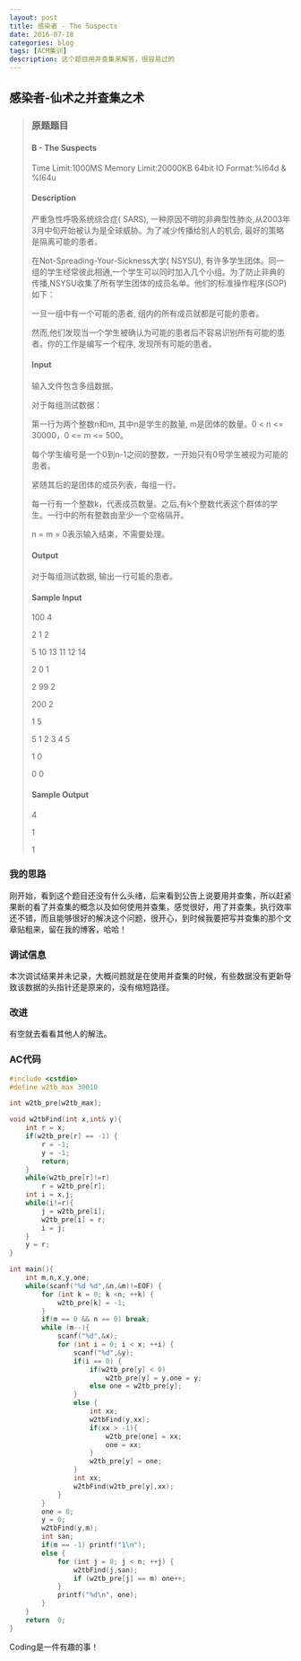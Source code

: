 ```yaml
---
layout: post
title: 感染者 - The Suspects
date: 2016-07-18
categories: blog
tags: [ACM集训]
description: 这个题目用并查集来解答，很容易过的
---
```


## 感染者-仙术之并查集之术

> ### 原题题目
>
> #### B - The Suspects
>Time Limit:1000MS     Memory Limit:20000KB     64bit IO Format:%I64d & %I64u
>
>#### Description
>严重急性呼吸系统综合症( SARS), 一种原因不明的非典型性肺炎,从2003年3月中旬开始被认为是全球威胁。为了减少传播给别人的机会, 最好的策略是隔离可能的患者。
>
>在Not-Spreading-Your-Sickness大学( NSYSU), 有许多学生团体。同一组的学生经常彼此相通,一个学生可以同时加入几个小组。为了防止非典的传播,NSYSU收集了所有学生团体的成员名单。他们的标准操作程序(SOP)如下：
>
>一旦一组中有一个可能的患者, 组内的所有成员就都是可能的患者。
>
>然而,他们发现当一个学生被确认为可能的患者后不容易识别所有可能的患者。你的工作是编写一个程序, 发现所有可能的患者。
>
>#### Input
>输入文件包含多组数据。
>
>对于每组测试数据：
>
>第一行为两个整数n和m, 其中n是学生的数量, m是团体的数量。0 < n <= 30000，0 <= m <= 500。
>
>
>每个学生编号是一个0到n-1之间的整数，一开始只有0号学生被视为可能的患者。
>
>紧随其后的是团体的成员列表，每组一行。
>
>每一行有一个整数k，代表成员数量。之后,有k个整数代表这个群体的学生。一行中的所有整数由至少一个空格隔开。
>
>n = m = 0表示输入结束，不需要处理。
>
>#### Output
>对于每组测试数据, 输出一行可能的患者。
>
>#### Sample Input
>100 4
>
>2 1 2
>
>5 10 13 11 12 14
>
>2 0 1
>
>2 99 2
>
>200 2
>
>1 5
>
>5 1 2 3 4 5
>
>1 0
>
>0 0
>
>#### Sample Output
>4
>
>1
>
>1

### 我的思路
刚开始，看到这个题目还没有什么头绪，后来看到公告上说要用并查集，所以赶紧果断的看了并查集的概念以及如何使用并查集，感觉很好，用了并查集，执行效率还不错，而且能够很好的解决这个问题，很开心，到时候我要把写并查集的那个文章贴粗来，留在我的博客，哈哈！

### 调试信息
本次调试结果并未记录，大概问题就是在使用并查集的时候，有些数据没有更新导致该数据的头指针还是原来的，没有缩短路径。

### 改进
有空就去看看其他人的解法。

### AC代码
```c++
#include <cstdio>
#define w2tb_max 30010

int w2tb_pre[w2tb_max];

void w2tbFind(int x,int& y){
    int r = x;
    if(w2tb_pre[r] == -1) {
        r = -1;
        y = -1;
        return;
    }
    while(w2tb_pre[r]!=r)
        r = w2tb_pre[r];
    int i = x,j;
    while(i!=r){
        j = w2tb_pre[i];
        w2tb_pre[i] = r;
        i = j;
    }
    y = r;
}

int main(){
    int m,n,x,y,one;
    while(scanf("%d %d",&n,&m)!=EOF) {
        for (int k = 0; k <n; ++k) {
            w2tb_pre[k] = -1;
        }
        if(m == 0 && n == 0) break;
        while (m--){
            scanf("%d",&x);
            for (int i = 0; i < x; ++i) {
                scanf("%d",&y);
                if(i == 0) {
                    if(w2tb_pre[y] < 0)
                        w2tb_pre[y] = y,one = y;
                    else one = w2tb_pre[y];
                }
                else {
                    int xx;
                    w2tbFind(y,xx);
                    if(xx > -1){
                        w2tb_pre[one] = xx;
                        one = xx;
                    }
                    w2tb_pre[y] = one;
                }
                int xx;
                w2tbFind(w2tb_pre[y],xx);
            }
        }
        one = 0;
        y = 0;
        w2tbFind(y,m);
        int san;
        if(m == -1) printf("1\n");
        else {
            for (int j = 0; j < n; ++j) {
                w2tbFind(j,san);
                if (w2tb_pre[j] == m) one++;
            }
            printf("%d\n", one);
        }
    }
    return  0;
}

```
Coding是一件有趣的事！
